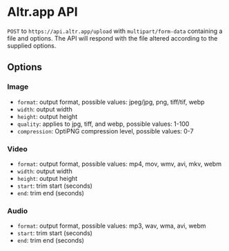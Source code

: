 # Altr.app API

`POST` to `https://api.altr.app/upload` with `multipart/form-data` containing a file and options. The API will respond with the file altered according to the supplied options.

## Options

### Image

- `format`: output format, possible values: jpeg/jpg, png, tiff/tif, webp
- `width`: output width
- `height`: output height
- `quality`: applies to jpg, tiff, and webp, possible values: 1-100
- `compression`: OptiPNG compression level, possible values: 0-7

### Video

- `format`: output format, possible values: mp4, mov, wmv, avi, mkv, webm
- `width`: output width
- `height`: output height
- `start`: trim start (seconds)
- `end`: trim end (seconds)

### Audio

- `format`: output format, possible values: mp3, wav, wma, avi, webm
- `start`: trim start (seconds)
- `end`: trim end (seconds)
